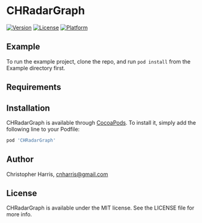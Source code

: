 # CHRadarGraph

[![Version](https://img.shields.io/cocoapods/v/CHRadarGraph.svg?style=flat)](https://cocoapods.org/pods/CHRadarGraph)
[![License](https://img.shields.io/cocoapods/l/CHRadarGraph.svg?style=flat)](https://cocoapods.org/pods/CHRadarGraph)
[![Platform](https://img.shields.io/cocoapods/p/CHRadarGraph.svg?style=flat)](https://cocoapods.org/pods/CHRadarGraph)

## Example

To run the example project, clone the repo, and run `pod install` from the Example directory first.

## Requirements

## Installation

CHRadarGraph is available through [CocoaPods](https://cocoapods.org). To install
it, simply add the following line to your Podfile:

```ruby
pod 'CHRadarGraph'
```

## Author

Christopher Harris, cnharris@gmail.com

## License

CHRadarGraph is available under the MIT license. See the LICENSE file for more info.
